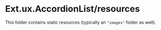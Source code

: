 # Ext.ux.AccordionList/resources

This folder contains static resources (typically an `"images"` folder as well).
